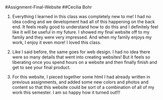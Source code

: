 #Assignment-Final-Website
##Cecilia Bohr

1. Everything I learned in this class was completely new to me! I had no idea
coding and we development had all of this happening on the back end. It feels really
good to understand how to do this and I definitely feel like it will be useful in
my future. I showed my final website off to my family and they were very impressed.
And when my family enjoys my work, I enjoy it even more! I loved this class.

2. Like I said before, the same goes for web design. I had no idea there were so many
details that went into creating websites! But it feels so liberating once you spend hours
on a website and then finally finish and get to see your final product.

3. For this website, I pieced together some html I had already written in previous
assignments, and added some new colors and photos and content so that this website could
be sort of a combination of all of my work this semester. I am so happy how it turned out!!!
